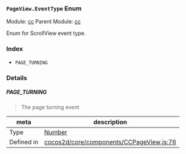 ### `PageView.EventType` Enum



Module: [cc](../modules/cc.md)
Parent Module: [cc](../modules/cc.md)


Enum for ScrollView event type.


### Index
  - `PAGE_TURNING`

### Details


##### PAGE_TURNING

> The page turning event

| meta | description |
|------|-------------|
| Type | <a href="https://developer.mozilla.org/en/JavaScript/Reference/Global_Objects/Number" class="crosslink external" target="_blank">Number</a> |
| Defined in | [cocos2d/core/components/CCPageView.js:76](https://github.com/cocos-creator/engine/blob/a2f4b48f64e8117cf0d5a93229bfe31932c42384/cocos2d/core/components/CCPageView.js#L76) |


